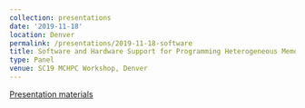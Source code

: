 ```yaml
---
collection: presentations
date: '2019-11-18'
location: Denver
permalink: /presentations/2019-11-18-software
title: Software and Hardware Support for Programming Heterogeneous Memory
type: Panel
venue: SC19 MCHPC Workshop, Denver
---
```


[Presentation materials](https://sc19.supercomputing.org/presentation/?id=pec374&sess=sess117)
